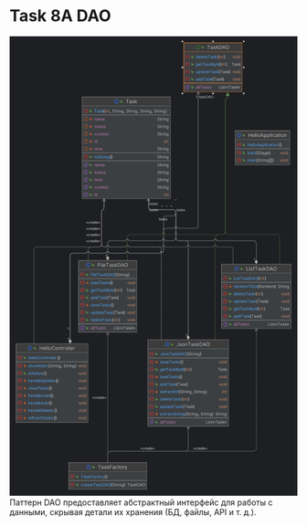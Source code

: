 # Task 8A DAO
![img.png](img.png)
Паттерн DAO предоставляет абстрактный интерфейс для работы с данными, скрывая детали их хранения (БД, файлы, API и т. д.). 